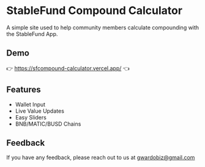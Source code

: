 
# StableFund Compound Calculator

A simple site used to help community members calculate compounding with the StableFund App.

## Demo

👉 https://sfcompound-calculator.vercel.app/ 👈






## Features

- Wallet Input
- Live Value Updates
- Easy Sliders
- BNB/MATIC/BUSD Chains


## Feedback

If you have any feedback, please reach out to us at gwardobiz@gmail.com

